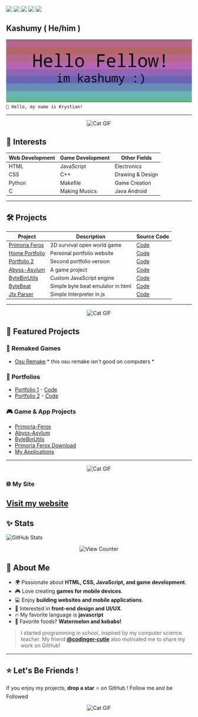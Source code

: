    

<img src="https://user-images.githubusercontent.com/74038190/213844263-a8897a51-32f4-4b3b-b5c2-e1528b89f6f3.png" width="50px" /> <img src="https://user-images.githubusercontent.com/74038190/213844263-a8897a51-32f4-4b3b-b5c2-e1528b89f6f3.png" width="50px" /> <img src="https://user-images.githubusercontent.com/74038190/213844263-a8897a51-32f4-4b3b-b5c2-e1528b89f6f3.png" width="50px" /> <img src="https://user-images.githubusercontent.com/74038190/213844263-a8897a51-32f4-4b3b-b5c2-e1528b89f6f3.png" width="50px" /> <img src="https://user-images.githubusercontent.com/74038190/213844263-a8897a51-32f4-4b3b-b5c2-e1528b89f6f3.png" width="50px" />
## Kashumy    ( He/him ) &nbsp;  

 
![Profile Banner](https://raw.githubusercontent.com/Kashumy/Kashumy/refs/heads/main/kashumy.gif)
```👋 Hello, my name is Krystian!```

---
<p align="center">
  <img src="https://media.giphy.com/media/1QfjQKX3fZ7lgrGOiE/giphy.gif" alt="Cat GIF">
</p>

## 🚀 Interests

| Web Development | Game Development | Other Fields |
|----------------|----------------|-------------|
| HTML | JavaScript | Electronics |
| CSS | C++ | Drawing & Design |
| Python | Makefile | Game Creation |
| C | Making Musics | Java Android|

---



## 🛠 Projects

| Project | Description | Source Code |
|---------|-------------|-------------|
| [Primoria Ferox](https://kashumy.github.io/Primoria-Ferox-Latest) | 2D survival open world game| [Code](https://github.com/Kashumy/Primoria-Ferox-Latest) |
| [Home Portfolio](https://github.com/Kashumy) | Personal portfolio website | [Code](https://github.com/Kashumy) |
| [Portfolio 2](https://github.com/Kashumy/portfolio) | Second portfolio version | [Code](https://github.com/Kashumy/portfolio) |
| [Abyss-Asylum](https://github.com/Kashumy/Abyss-Asylum/) | A game project | [Code](https://github.com/Kashumy/Abyss-Asylum/) |
| [ByteBinUtils](https://github.com/Kashumy/ByteBinUtils) | Custom JavaScript engine | [Code](https://github.com/Kashumy/ByteBinUtils) |
| [ByteBeat](https://kashumy.github.io/ByteBeat/) | Simple byte beat emulator in html| [Code](https://github.com/Kashumy/ByteBeat) |
| [Jtx Parser](https://kashumy.github.io/jtxMini/) | Simple Interpreter in js | [Code](https://github.com/Kashumy/jtxMini)


---
<p align="center">
  <img src="https://media.tenor.com/m2dJfLqYgcsAAAAM/maxwell-maxwell-gif.gif" alt="Cat GIF">
</p>

## 🎉 Featured Projects

### 🎵 **Remaked Games**
- [Osu Remake](https://github.com/Kashumy/OSUFinalBoss) * this osu remake isn't good on computers *

### 💼 **Portfolios**
- [Portfolio 1](https://kashumy.github.io/) - [Code](https://github.com/Kashumy/kashumy.github.io/)
- [Portfolio 2](https://kashumy.github.io/portfoilo) - [Code](https://github.com/Kashumy/portfoilo)

### 🎮 **Game & App Projects**
- [Primoria-Ferox](https://github.com/Kashumy/Primoria-Ferox-Latest)
- [Abyss-Asylum](https://github.com/Kashumy/Abyss-Asylum/)
- [ByteBinUtils](https://github.com/Kashumy/ByteBinUtils)
- [Primoria Ferox Download](https://github.com/Kashumy/Primoria-Ferox-Download)
- [My Applications](https://kashumy.github.io/My_aplications/Index.html)

---
<p align="center">
  <img src="https://media4.giphy.com/media/l4FGn9OKY4rQLpk1a/giphy.gif?cid=6c09b952pspbaxxcfnjx15pa4z39bk5ic0hc4o2nw35os01w&ep=v1_internal_gif_by_id&rid=giphy.gif&ct=g" alt="Cat GIF">
</p>


### 🌐 My Site
[Visit my website](https://kashumy.github.io)  
--- 
## ✨ Stats
![GitHub Stats](https://github-readme-stats.vercel.app/api?username=Kashumy&show_icons=true&theme=radical)
<p align="center">
  <img src="https://komarev.com/ghpvc/?username=Kashumy&label=Profile%20Views&color=blue&style=flat" alt="View Counter">
</p>

## 📌 About Me
- 🌍 Passionate about **HTML, CSS, JavaScript, and game development**.
- 🎮 Love creating **games for mobile devices**.
- 💻 Enjoy **building websites and mobile applications**.
- 🎨 Interested in **front-end design and UI/UX**.
- 🔥 My favorite language is **javascript**
- 🍉 Favorite foods? **Watermelon and kebabs!**  

> I started programming in school, inspired by my computer science teacher. My friend **[@codinger-cutie](https://github.com/codinger-cutie)** also motivated me to share my work on GitHub!

---

## ⭐ Let's Be Friends !
If you enjoy my projects, **drop a star** ⭐ on GitHub ! 
Follow me and be Followed  
<p align="center">
  <img src="https://media.tenor.com/yNMGjXsoYGUAAAAM/cat-cats.gif" alt="Cat GIF">
</p>
